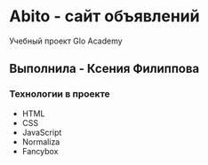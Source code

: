 # Abito - сайт объявлений
Учебный проект Glo Academy
## Выполнила - Ксения Филиппова

### Технологии в проекте
- HTML
- CSS
- JavaScript
- Normaliza
- Fancybox
